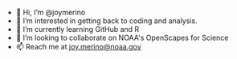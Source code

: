 - 👋 Hi, I’m @joymerino
- 👀 I’m interested in getting back to coding and analysis.
- 🌱 I’m currently learning GitHub and R
- 💞️ I’m looking to collaborate on NOAA's OpenScapes for Science 
- 📫 Reach me at joy.merino@noaa.gov

<!---
joymerino/joymerino is a ✨ special ✨ repository because its `README.md` (this file) appears on your GitHub profile.
You can click the Preview link to take a look at your changes.
--->
